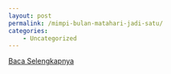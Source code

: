 ```yaml
---
layout: post
permalink: /mimpi-bulan-matahari-jadi-satu/
categories:
    - Uncategorized
---
```


[Baca Selengkapnya](/03)